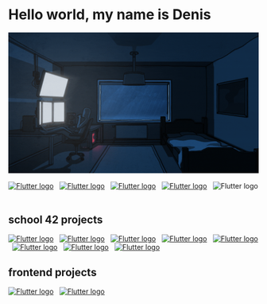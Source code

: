 
# Hello world, my name is Denis

<p align="center">
  <img width="1280" src="./img/lonelyday.gif">
</p>

[<img src="https://img.shields.io/badge/Telegram-17191e?logo=Telegram&logoColor=000203&style=for-the-badge" alt="Flutter logo" title="Flutter" height="25" />](https://t.me/nenvoy)
&nbsp;
[<img src="https://img.shields.io/badge/Instagram-17191e?logo=Instagram&logoColor=eb7600&style=for-the-badge" alt="Flutter logo" title="Flutter" height="25" />](https://www.instagram.com/ch3rnyavskiy/)
&nbsp;
[<img src="https://img.shields.io/badge/Mixcloud-17191e?logo=Mixcloud&logoColor=c677ff&style=for-the-badge" alt="Flutter logo" title="Flutter" height="25" />](https://www.mixcloud.com/osmosmusic/)
&nbsp;
[<img src="https://img.shields.io/badge/Soundcloud-17191e?logo=Soundcloud&logoColor=ff6301&style=for-the-badge" alt="Flutter logo" title="Flutter" height="25" />](https://soundcloud.com/osmos_music)
&nbsp;
<img src="https://img.shields.io/badge/@nenvoy-17191e?logo=Slack&logoColor=fc0000&style=for-the-badge" alt="Flutter logo" title="Flutter" height="25" />
&nbsp;
<!-- [<img src="https://img.shields.io/badge/Linkedin-17191e?logo=linkedin&logoColor=000203" alt="Flutter logo" title="Flutter" height="25" />](https://t.me/nenvoy)
&nbsp; -->

## school 42 projects
[<img src="https://img.shields.io/badge/libft-f8ff3d?logo=42&logoColor=000203&style=for-the-badge" alt="Flutter logo" title="Flutter" height="25" />](https://github.com/osmosx/libft)
&nbsp;
[<img src="https://img.shields.io/badge/get_next_line-50ffef?logo=42&logoColor=000203&style=for-the-badge" alt="Flutter logo" title="Flutter" height="25" />](https://github.com/osmosx/get_next_line)
&nbsp;
[<img src="https://img.shields.io/badge/printf-29ff16?logo=42&logoColor=000203&style=for-the-badge" alt="Flutter logo" title="Flutter" height="25" />](https://github.com/osmosx/printf)
&nbsp;
[<img src="https://img.shields.io/badge/born2beroot-ff1127?logo=42&logoColor=000203&style=for-the-badge" alt="Flutter logo" title="Flutter" height="25" />](https://github.com/osmosx/born2beroot)
&nbsp;
[<img src="https://img.shields.io/badge/pipex-d400d2?logo=42&logoColor=000203&style=for-the-badge" alt="Flutter logo" title="Flutter" height="25" />](https://github.com/osmosx/pipex)
&nbsp;
[<img src="https://img.shields.io/badge/push_swap-0001d6?logo=42&logoColor=000203&style=for-the-badge" alt="Flutter logo" title="Flutter" height="25" />](https://github.com/osmosx/push_swap)
&nbsp;
[<img src="https://img.shields.io/badge/fdf-13ff0c?logo=42&logoColor=000203&style=for-the-badge" alt="Flutter logo" title="Flutter" height="25" />](https://github.com/osmosx/fdf)
&nbsp;
[<img src="https://img.shields.io/badge/philosophers-ffb42b?logo=42&logoColor=000203&style=for-the-badge" alt="Flutter logo" title="Flutter" height="25" />](https://github.com/osmosx/philosophers)

## frontend projects
[<img src="https://img.shields.io/badge/devosmos-17191e?logo=html5&logoColor=00f62f&style=for-the-badge" alt="Flutter logo" title="Flutter" height="25" />](https://github.com/osmosx/devosmos)
&nbsp;
[<img src="https://img.shields.io/badge/bot-17191e?logo=javascript&logoColor=fffd01&style=for-the-badge" alt="Flutter logo" title="Flutter" height="25" />](https://github.com/osmosx/bot)
&nbsp;


